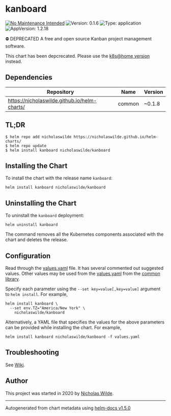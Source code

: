 # kanboard

[![No Maintenance Intended](http://unmaintained.tech/badge.svg)](http://unmaintained.tech/) ![Version: 0.1.6](https://img.shields.io/badge/Version-0.1.6-informational?style=flat-square) ![Type: application](https://img.shields.io/badge/Type-application-informational?style=flat-square) ![AppVersion: 1.2.18](https://img.shields.io/badge/AppVersion-1.2.18-informational?style=flat-square)

⛔ DEPRECATED A free and open source Kanban project management software.

This chart has been depcrecated. Please use the [k8s@home version](https://artifacthub.io/packages/helm/k8s-at-home/kanboard) instead.

## Dependencies

| Repository | Name | Version |
|------------|------|---------|
| https://nicholaswilde.github.io/helm-charts/ | common | ~0.1.8 |

## TL;DR
```console
$ helm repo add nicholaswilde https://nicholaswilde.github.io/helm-charts/
$ helm repo update
$ helm install kanboard nicholaswilde/kanboard
```

## Installing the Chart
To install the chart with the release name `kanboard`:
```console
helm install kanboard nicholaswilde/kanboard
```

## Uninstalling the Chart
To uninstall the `kanboard` deployment:
```console
helm uninstall kanboard
```
The command removes all the Kubernetes components associated with the chart and deletes the release.

## Configuration

Read through the [values.yaml](./values.yaml) file. It has several commented out suggested values.
Other values may be used from the [values.yaml](../common/values.yaml) from the [common library](../common).

Specify each parameter using the `--set key=value[,key=value]` argument to `helm install`. For example,
```console
helm install kanboard \
  --set env.TZ="America/New York" \
    nicholaswilde/kanboard
```

Alternatively, a YAML file that specifies the values for the above parameters can be provided while installing the chart.
For example,
```console
helm install kanboard nicholaswilde/kanboard -f values.yaml
```

## Troubleshooting
See [Wiki](https://github.com/nicholaswilde/helm-charts/wiki/Troubleshooting).

## Author
This project was started in 2020 by [Nicholas Wilde](https://github.com/nicholaswilde).

----------------------------------------------
Autogenerated from chart metadata using [helm-docs v1.5.0](https://github.com/norwoodj/helm-docs/releases/v1.5.0)
